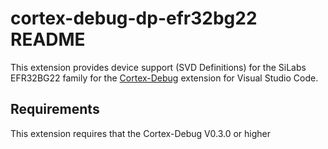 # cortex-debug-dp-efr32bg22 README

This extension provides device support (SVD Definitions) for the SiLabs EFR32BG22 family for the [Cortex-Debug](https://marketplace.visualstudio.com/items?itemName=marus25.cortex-debug) extension for Visual Studio Code.

## Requirements

This extension requires that the Cortex-Debug V0.3.0 or higher

